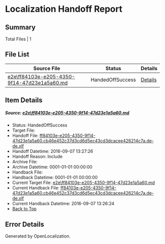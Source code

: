 # <a name='report-top'></a> Localization Handoff Report

## Summary
 Total Files | 1

## File List
 Source File | Status | Details 
 ----------- | ------ | ------- 
 [e2e\ff84103e-e205-4350-9f14-47d23e1a5a60.md](https://github.com/OpenLocalizationTestOrg/ol-test0/blob/b5d6b32c9605e21c78bfb92ce56dfffbba5c0263/e2e/ff84103e-e205-4350-9f14-47d23e1a5a60.md) | HandedOffSuccess | [Details](#49d5e41fd904252170978c5e2fd6169e3250b44b1)

## Item Details
##### <a name='49d5e41fd904252170978c5e2fd6169e3250b44b1'></a> Source: [e2e\ff84103e-e205-4350-9f14-47d23e1a5a60.md](https://github.com/OpenLocalizationTestOrg/ol-test0/blob/b5d6b32c9605e21c78bfb92ce56dfffbba5c0263/e2e/ff84103e-e205-4350-9f14-47d23e1a5a60.md)
* Status: HandedOffSuccess
* Target File: 
* Handoff File: [ff84103e-e205-4350-9f14-47d23e1a5a60.cb46e452c37d3cd6d5ec43cd3dcacee426214c7a.de-de.xlf](https://github.com/OpenLocalizationTestOrg/ol-test0-handoff/blob/458b03d7514c1ea794a31f81b7dc585a6d20f3fa/ol-handoff/OpenLocalizationTestOrg/ol-test0-dede/yuwzho/ht/ff84103e-e205-4350-9f14-47d23e1a5a60.cb46e452c37d3cd6d5ec43cd3dcacee426214c7a.de-de.xlf)
* Handoff Datetime: 2016-09-07 13:27:26
* Handoff Reason: Include
* Archive File: 
* Archive Datetime: 0001-01-01 00:00:00
* Handback File: 
* Handback Datetime: 0001-01-01 00:00:00
* Current Target File: [e2e\ff84103e-e205-4350-9f14-47d23e1a5a60.md](https://github.com/OpenLocalizationTestOrg/ol-test0-dede/blob/f85f99db3cf7dd0cdf59cc91e29b4c00419ad7aa/e2e/ff84103e-e205-4350-9f14-47d23e1a5a60.md)
* Current Handback File: [ff84103e-e205-4350-9f14-47d23e1a5a60.cb46e452c37d3cd6d5ec43cd3dcacee426214c7a.de-de.xlf](https://github.com/OpenLocalizationTestOrg/ol-test0-handback/blob/8109d491ec9363e1aec618cc12d45ff7c0fd9012/ol-handback/OpenLocalizationTestOrg/ol-test0-dede/yuwzho/ht/ff84103e-e205-4350-9f14-47d23e1a5a60.cb46e452c37d3cd6d5ec43cd3dcacee426214c7a.de-de.xlf)
* Current Handback Datetime: 2016-09-07 13:26:24
* [Back to Top](#report-top)


## Error Details

Generated by OpenLocalization.
